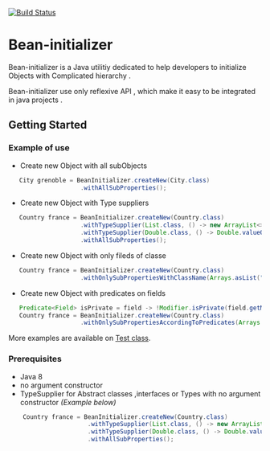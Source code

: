 [![Build Status](https://travis-ci.org/yassinefarich/Bean-initializer.svg?branch=master)](https://travis-ci.org/yassinefarich/Bean-initializer)
# Bean-initializer

Bean-initializer is a Java utilitiy dedicated to help developers to initialize Objects with Complicated hierarchy .

Bean-initializer use only reflexive API , which make it easy to be integrated in java projects .


## Getting Started

### Example of use

 * Create new Object with all subObjects
```java
   City grenoble = BeanInitializer.createNew(City.class)
                    .withAllSubProperties();
 ```

 * Create new Object with Type suppliers
```java
   Country france = BeanInitializer.createNew(Country.class)
                    .withTypeSupplier(List.class, () -> new ArrayList<>()) // 'List' is an Interface
                    .withTypeSupplier(Double.class, () -> Double.valueOf(0)) // 'Double has no no argument constructor'
                    .withAllSubProperties();
 ```

 * Create new Object with only fileds of classe
```java
   Country france = BeanInitializer.createNew(Country.class)
                    .withOnlySubPropertiesWithClassName(Arrays.asList("City", "Coutry"));
 ```

 * Create new Object with predicates on fields
```java
   Predicate<Field> isPrivate = field -> !Modifier.isPrivate(field.getModifiers());
   Country france = BeanInitializer.createNew(Country.class)
                    .withOnlySubPropertiesAccordingToPredicates(Arrays.asList(isPrivate));
 ```


 
More examples are available on [Test class](https://github.com/yassinefarich/Bean-initializer/blob/master/src/test/java/io/github/yfarich/beaninitializer/BeanInitializerTest.java).

### Prerequisites
 * Java 8
 * no argument constructor
 * TypeSupplier for Abstract classes ,interfaces or Types with no argument constructor *(Example below)*
 ```java
     Country france = BeanInitializer.createNew(Country.class)
                       .withTypeSupplier(List.class, () -> new ArrayList<>()) // 'List' is Abstract type (Interface) 
                       .withTypeSupplier(Double.class, () -> Double.valueOf(0)) // 'Double' has no no argument constructor'
                       .withAllSubProperties();
  ```

